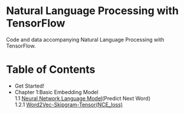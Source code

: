 # Natural Language Processing with TensorFlow
Code and data accompanying Natural Language Processing with TensorFlow.  
# Table of Contents
* Get Started!
* Chapter 1:Basic Embedding Model   
1.1 [Neural Network Language Model](https://github.com/Spr1nt0a0/TensorFlowNLPBook/blob/master/Chapter%201/1.1%20Neural%20Network%20Language%20Model.py)(Predict Next Word)   
1.2.1 [Word2Vec-Skipgram-Tensor(NCE_loss)](https://github.com/Spr1nt0a0/TensorFlowNLPBook/blob/master/Chapter%201/1.2.1%20Word2Vec-Skipgram-Tensor(NCE_loss).py)
